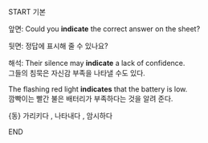 START
기본

앞면:
Could you **indicate** the correct answer on the sheet?

뒷면:
정답에 표시해 줄 수 있나요?

해석:
Their silence may **indicate** a lack of confidence.  
그들의 침묵은 자신감 부족을 나타낼 수도 있다.

The flashing red light **indicates** that the battery is low.  
깜빡이는 빨간 불은 배터리가 부족하다는 것을 알려 준다.

{동} 가리키다 , 나타내다 , 암시하다
<!--ID: 1747494847736-->
END